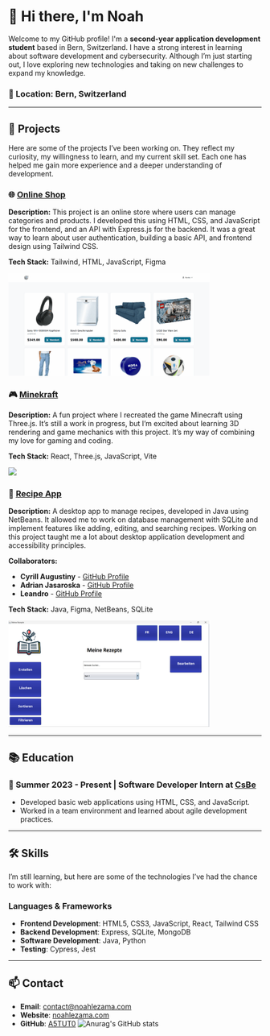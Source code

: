 # 👋 Hi there, I'm Noah

Welcome to my GitHub profile! I'm a **second-year application development student** based in Bern, Switzerland. I have a strong interest in learning about software development and cybersecurity. Although I’m just starting out, I love exploring new technologies and taking on new challenges to expand my knowledge.

### 📍 Location: Bern, Switzerland

---

## 🚀 Projects

Here are some of the projects I’ve been working on. They reflect my curiosity, my willingness to learn, and my current skill set. Each one has helped me gain more experience and a deeper understanding of development.

### 🌐 [Online Shop](https://github.com/A5TUT0/OnlineShop)

**Description:** This project is an online store where users can manage categories and products. I developed this using HTML, CSS, and JavaScript for the frontend, and an API with Express.js for the backend. It was a great way to learn about user authentication, building a basic API, and frontend design using Tailwind CSS.

**Tech Stack:** Tailwind, HTML, JavaScript, Figma

<img src="online-shop.png" width="400"/>

### 🎮 [Minekraft](https://github.com/A5TUT0/Minecraft3D)

**Description:** A fun project where I recreated the game Minecraft using Three.js. It’s still a work in progress, but I’m excited about learning 3D rendering and game mechanics with this project. It’s my way of combining my love for gaming and coding.

**Tech Stack:** React, Three.js, JavaScript, Vite

<img src="Minekraft.gif" width="400"/>

### 🍴 [Recipe App](https://github.com/A5TUT0/Rezepte)

**Description:** A desktop app to manage recipes, developed in Java using NetBeans. It allowed me to work on database management with SQLite and implement features like adding, editing, and searching recipes. Working on this project taught me a lot about desktop application development and accessibility principles.

**Collaborators:**

- **Cyrill Augustiny** - [GitHub Profile](https://github.com/mcruguda)
- **Adrian Jasaroska** - [GitHub Profile](https://github.com/JasaroskaAdrian)
- **Leandro** - [GitHub Profile](https://github.com/leandro8080)

**Tech Stack:** Java, Figma, NetBeans, SQLite

<img src="Recipe.png" width="400"/>

---

## 📚 Education

### 📅 Summer 2023 - Present | Software Developer Intern at [CsBe](https://csbe.ch)

- Developed basic web applications using HTML, CSS, and JavaScript.
- Worked in a team environment and learned about agile development practices.

---

## 🛠️ Skills

I’m still learning, but here are some of the technologies I’ve had the chance to work with:

### Languages & Frameworks

- **Frontend Development**: HTML5, CSS3, JavaScript, React, Tailwind CSS
- **Backend Development**: Express, SQLite, MongoDB
- **Software Development**: Java, Python
- **Testing**: Cypress, Jest

---

## 📫 Contact

- **Email**: [contact@noahlezama.com](mailto:contact@noahlezama.com)
- **Website**: [noahlezama.com](https://noahlezama.com)
- **GitHub**: [A5TUT0](https://github.com/A5TUT0)
![Anurag's GitHub stats](https://github-readme-stats.vercel.app/api?username=A5TUT0&show_icons=true&theme=dark)
